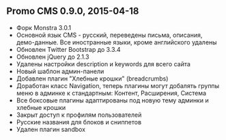 Promo CMS 0.9.0, 2015-04-18
------------------------
- Форк Monstra 3.0.1
- Основной язык CMS - русский, переведены письма, описания, демо-данные. Все иностранные языки, кроме английского удалены
- Обновлен Twitter Bootstrap до 3.3.4
- Обновлен jQuery до 2.1.3
- Удалены настройки description и keywords для всего сайта
- Новый шаблон админ-панели
- Добавлен плагин "Хлебные крошки" (breadcrumbs)
- Доработан класс Navigation, теперь плагины могут добалять группы меню в админке к стандартным: Контент, Расширения, Система
- Все боксовые плагины адаптированы под новую тему админки и хлебные крошки
- Закрыт доступ к профилям пользователей
- Русские названия для блоков и сниппетов
- Удален плагин sandbox